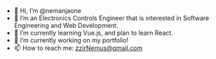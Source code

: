 - 👋 Hi, I’m @nemanjaone
- 👀 I’m an Electronics Controls Engineer that is interested in Software Engineering and Web Development.
- 🌱 I’m currently learning Vue.js, and plan to learn React.
- 💞️ I’m currently working on my portfolio!
- 📫 How to reach me: zzirNemus@gmail.com

<!---
nemanjaone/nemanjaone is a ✨ special ✨ repository because its `README.md` (this file) appears on your GitHub profile.
You can click the Preview link to take a look at your changes.
--->
